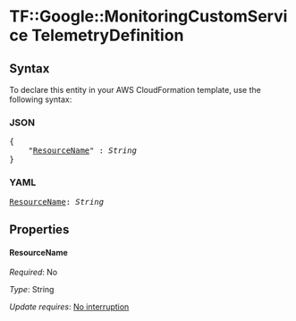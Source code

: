 # TF::Google::MonitoringCustomService TelemetryDefinition

## Syntax

To declare this entity in your AWS CloudFormation template, use the following syntax:

### JSON

<pre>
{
    "<a href="#resourcename" title="ResourceName">ResourceName</a>" : <i>String</i>
}
</pre>

### YAML

<pre>
<a href="#resourcename" title="ResourceName">ResourceName</a>: <i>String</i>
</pre>

## Properties

#### ResourceName

_Required_: No

_Type_: String

_Update requires_: [No interruption](https://docs.aws.amazon.com/AWSCloudFormation/latest/UserGuide/using-cfn-updating-stacks-update-behaviors.html#update-no-interrupt)

